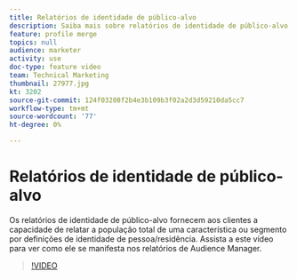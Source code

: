 ```yaml
---
title: Relatórios de identidade de público-alvo
description: Saiba mais sobre relatórios de identidade de público-alvo. Esse tipo de relatório em Audience Manager permite relatar a população total de uma característica ou segmento por pessoa ou definições de identidade da família.
feature: profile merge
topics: null
audience: marketer
activity: use
doc-type: feature video
team: Technical Marketing
thumbnail: 27977.jpg
kt: 3202
source-git-commit: 124f03208f2b4e3b109b3f02a2d3d59210da5cc7
workflow-type: tm+mt
source-wordcount: '77'
ht-degree: 0%

---
```



# Relatórios de identidade de público-alvo

Os relatórios de identidade de público-alvo fornecem aos clientes a capacidade de relatar a população total de uma característica ou segmento por definições de identidade de pessoa/residência. Assista a este vídeo para ver como ele se manifesta nos relatórios de Audience Manager.

>[!VIDEO](https://video.tv.adobe.com/v/32079/?quality=12&captions=por_br)
